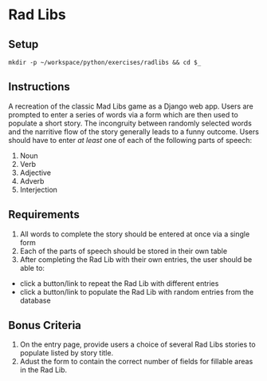 # Rad Libs

## Setup

```
mkdir -p ~/workspace/python/exercises/radlibs && cd $_
```

## Instructions

A recreation of the classic Mad Libs game as a Django web app.  Users are prompted to enter a series of words via a form which are then used to populate a short story.  The incongruity between randomly selected words and the narritive flow of the story generally leads to a funny outcome.  Users should have to enter _at least_ one of each of the following parts of speech:

1. Noun
2. Verb
3. Adjective
4. Adverb
5. Interjection

## Requirements

1. All words to complete the story should be entered at once via a single form
2. Each of the parts of speech should be stored in their own table
3. After completing the Rad Lib with their own entries, the user should be able to:
  - click a button/link to repeat the Rad Lib with different entries
  - click a button/link to populate the Rad Lib with random entries from the database

## Bonus Criteria

1. On the entry page, provide users a choice of several Rad Libs stories to populate listed by story title.
2. Adust the form to contain the correct number of fields for fillable areas in the Rad Lib.
